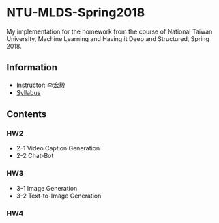 # NTU-MLDS-Spring2018
My implementation for the homework from the course of National Taiwan University, Machine Learning and Having it Deep and Structured, Spring 2018.

## Information
* Instructor: 李宏毅
* [Syllabus]

## Contents
### HW2
* 2-1 Video Caption Generation
* 2-2 Chat-Bot
### HW3
* 3-1 Image Generation
* 3-2 Text-to-Image Generation
### HW4



[Syllabus]: https://speech.ee.ntu.edu.tw/~hylee/dlhlp/2020-spring.php
